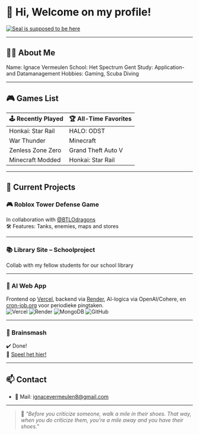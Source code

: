 # 👋 Hi, Welcome on my profile!

[![Seal is supposed to be here](https://encrypted-tbn0.gstatic.com/images?q=tbn:ANd9GcQnWcotHoUxCyS1-mgidz3ppWmsPjoj807L6A&s)](https://www.youtube.com/watch?v=dQw4w9WgXcQ&ab_channel=RickAstley)

---

## 👨‍💻 About Me
Name: Ignace Vermeulen
School: Het Spectrum Gent
Study: Application- and Datamanagement
Hobbies: Gaming, Scuba Diving


---

## 🎮 Games List

| 🕹️ Recently Played       | 🏆 All-Time Favorites     |
|--------------------------|---------------------------|
| Honkai: Star Rail        | HALO: ODST                |
| War Thunder              | Minecraft                 |
| Zenless Zone Zero        | Grand Theft Auto V        |
| Minecraft Modded         | Honkai: Star Rail         |

---

## 🚧 Current Projects

### 🎮 Roblox Tower Defense Game  
In collaboration with [@BTLOdragons](https://github.com/BTLOdragons)  
🛠️ Features: Tanks, enemies, maps and stores

---

### 📚 Library Site – Schoolproject  
Collab with my fellow students for our school library

---

### 🤖 AI Web App  
Frontend op [Vercel](https://vercel.com), backend via [Render](https://render.com), AI-logica via OpenAI/Cohere, en [cron-job.org](https://cron-job.org) voor periodieke pingtaken.  
![Vercel](https://img.shields.io/badge/Frontend-Vercel-black?logo=vercel)
![Render](https://img.shields.io/badge/Backend-Render-blue?logo=render)
![MongoDB](https://img.shields.io/badge/Database-MongoDB-green?logo=mongodb)
![GitHub](https://img.shields.io/badge/Code-GitHub-black?logo=github)

---

### 🧠 Brainsmash  
✔️ Done!  
🔗 [Speel het hier!](https://brainsmash.be)

---

## 📫 Contact

- 📧 Mail: <ignacevermeulen8@gmail.com>

---

> 🥾 *"Before you criticize someone, walk a mile in their shoes. That way, when you do criticize them, you're a mile away and you have their shoes."*
